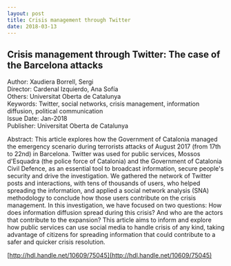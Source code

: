 ```yaml
---
layout: post
title: Crisis management through Twitter
date: 2018-03-13
---
```


## Crisis management through Twitter: The case of the Barcelona attacks

Author: 	Xaudiera Borrell, Sergi  
Director: 	Cardenal Izquierdo, Ana Sofía  
Others: 	Universitat Oberta de Catalunya  
Keywords: 	Twitter, social networks, crisis management, information diffusion, political communication  
Issue Date:	Jan-2018  
Publisher: 	Universitat Oberta de Catalunya  


Abstract: 	This article explores how the Government of Catalonia managed the emergency scenario during terrorists attacks of August 2017 (from 17th to 22nd) in Barcelona. Twitter was used for public services, Mossos d'Esquadra (the police force of Catalonia) and the Government of Catalonia Civil Defence, as an essential tool to broadcast information, secure people's security and drive the investigation. We gathered the network of Twitter posts and interactions, with tens of thousands of users, who helped spreading the information, and applied a social network analysis (SNA) methodology to conclude how those users contribute on the crisis management. In this investigation, we have focused on two questions: How does information diffusion spread during this crisis? And who are the actors that contribute to the expansion? This article aims to inform and explore how public services can use social media to handle crisis of any kind, taking advantage of citizens for spreading information that could contribute to a safer and quicker crisis resolution.  

[http://hdl.handle.net/10609/75045](http://hdl.handle.net/10609/75045)  